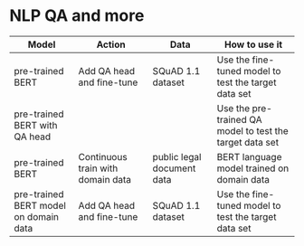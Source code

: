 # NLP QA and more

| Model | Action | Data | How to use it |
| ----- | ---- | ---- | ------ |
| pre-trained BERT | Add QA head and fine-tune | SQuAD 1.1 dataset | Use the fine-tuned model to test the target data set |
| pre-trained BERT with QA head | | | Use the pre-trained QA model to test the target data set |
| pre-trained BERT | Continuous train with domain data | public legal document data | BERT language model trained on domain data |
| pre-trained BERT model on domain data |  Add QA head and fine-tune | SQuAD 1.1 dataset | Use the fine-tuned model to test the target data set |
